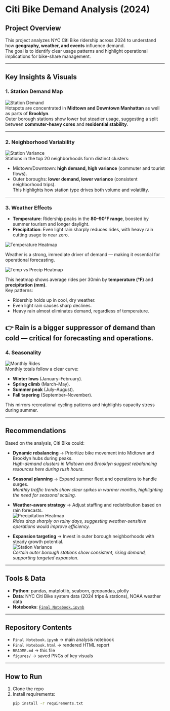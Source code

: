 # Citi Bike Demand Analysis (2024)

## Project Overview
This project analyzes NYC Citi Bike ridership across 2024 to understand how **geography, weather, and events** influence demand.  
The goal is to identify clear usage patterns and highlight operational implications for bike-share management.

---

## Key Insights & Visuals

### 1. Station Demand Map
![Station Demand](figures/station_demand.png)  
Hotspots are concentrated in **Midtown and Downtown Manhattan** as well as parts of **Brooklyn**.  
Outer borough stations show lower but steadier usage, suggesting a split between **commuter-heavy cores** and **residential stability**.

---

### 2. Neighborhood Variability
![Station Variance](figures/station_variance.png)  
Stations in the top 20 neighborhoods form distinct clusters:  
- Midtown/Downtown: **high demand, high variance** (commuter and tourist flows).  
- Outer boroughs: **lower demand, lower variance** (consistent neighborhood trips).  
This highlights how station type drives both volume and volatility.

---

### 3. Weather Effects
- **Temperature**: Ridership peaks in the **80–90°F range**, boosted by summer tourism and longer daylight.  
- **Precipitation**: Even light rain sharply reduces rides, with heavy rain cutting usage to near zero.  

![Temperature Heatmap](figures/temp_heatmap.png)   

Weather is a strong, immediate driver of demand — making it essential for operational forecasting.

![Temp vs Precip Heatmap](figures/temp_precip_heatmap.png)  

This heatmap shows average rides per 30min by **temperature (°F)** and **precipitation (mm)**.  
Key patterns:  
- Ridership holds up in cool, dry weather.  
- Even light rain causes sharp declines.  
- Heavy rain almost eliminates demand, regardless of temperature.  

👉 Rain is a **bigger suppressor of demand than cold** — critical for forecasting and operations.
---

### 4. Seasonality
![Monthly Rides](figures/monthly_trend.png)  
Monthly totals follow a clear curve:  
- **Winter lows** (January–February).  
- **Spring climb** (March–May).  
- **Summer peak** (July–August).  
- **Fall tapering** (September–November).  

This mirrors recreational cycling patterns and highlights capacity stress during summer.

---

## Recommendations

Based on the analysis, Citi Bike could:

- **Dynamic rebalancing** → Prioritize bike movement into Midtown and Brooklyn hubs during peaks.  
  *High-demand clusters in Midtown and Brooklyn suggest rebalancing resources here during rush hours.*

- **Seasonal planning** → Expand summer fleet and operations to handle surges.  
  *Monthly traffic trends show clear spikes in warmer months, highlighting the need for seasonal scaling.*

- **Weather-aware strategy** → Adjust staffing and redistribution based on rain forecasts.  
  ![Precipitation Heatmap](figures/precip_heatmap.png)  
  *Rides drop sharply on rainy days, suggesting weather-sensitive operations would improve efficiency.*

- **Expansion targeting** → Invest in outer borough neighborhoods with steady growth potential.  
  ![Station Variance](figures/station_variance.png)  
  *Certain outer borough stations show consistent, rising demand, supporting targeted expansion.*
 

---

## Tools & Data
- **Python**: pandas, matplotlib, seaborn, geopandas, plotly  
- **Data**: NYC Citi Bike system data (2024 trips & stations), NOAA weather data  
- **Notebooks**: [`Final Notebook.ipynb`](Final%20Notebook.ipynb)  

---

## Repository Contents
- `Final Notebook.ipynb` → main analysis notebook  
- `Final Notebook.html` → rendered HTML report  
- `README.md` → this file  
- `figures/` → saved PNGs of key visuals  

---

## How to Run
1. Clone the repo  
2. Install requirements:  
   ```bash
   pip install -r requirements.txt
